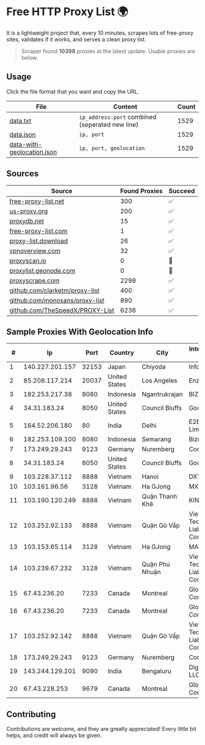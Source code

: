 
# Free HTTP Proxy List 🌍

It is a lightweight project that, every 10 minutes, scrapes lots of free-proxy sites, validates if it works, and serves a clean proxy list.


> Scraper found **10398** proxies at the latest update. Usable proxies are below.

## Usage

Click the file format that you want and copy the URL.


|File|Content|Count|
|----|-------|-----|
|[data.txt](https://raw.githubusercontent.com/themiralay/Proxy-List-World/master/data.txt)|`ip_address:port` combined (seperated new line)|1529|
|[data.json](https://raw.githubusercontent.com/themiralay/Proxy-List-World/master/data.json)|`ip, port`|1529|
|[data-with-geolocation.json](https://raw.githubusercontent.com/themiralay/Proxy-List-World/master/data-with-geolocation.json)|`ip, port, geolocation`|1529|

## Sources

|Source|Found Proxies|Succeed|
|------|-------------|-------|
|[free-proxy-list.net](https://free-proxy-list.net)|300|✅|
|[us-proxy.org](https://www.us-proxy.org)|200|✅|
|[proxydb.net](http://proxydb.net)|15|✅|
|[free-proxy-list.com](https://free-proxy-list.com/?page=&port=&type%5B%5D=http&type%5B%5D=https&up_time=0&search=Search)|1|✅|
|[proxy-list.download](https://www.proxy-list.download/HTTP)|26|✅|
|[vpnoverview.com](https://vpnoverview.com/privacy/anonymous-browsing/free-proxy-servers)|32|✅|
|[proxyscan.io](https://www.proxyscan.io)|0|🚫|
|[proxylist.geonode.com](https://proxylist.geonode.com/api/proxy-list?limit=300&page=1&sort_by=lastChecked&sort_type=desc&protocols=http,https)|0|🚫|
|[proxyscrape.com](https://api.proxyscrape.com/v2/?request=displayproxies&protocol=http&timeout=10000&country=all&ssl=all&anonymity=all)|2298|✅|
|[github.com/clarketm/proxy-list](https://raw.githubusercontent.com/clarketm/proxy-list/master/proxy-list-raw.txt)|400|✅|
|[github.com/monosans/proxy-list](https://raw.githubusercontent.com/monosans/proxy-list/main/proxies/http.txt)|890|✅|
|[github.com/TheSpeedX/PROXY-List](https://raw.githubusercontent.com/TheSpeedX/PROXY-List/master/http.txt)|6236|✅|


## Sample Proxies With Geolocation Info

|#|Ip|Port|Country|City|Internet Service Provider|
|-|--|----|-------|----|-------------------------|
|1|140.227.201.157|32153|Japan|Chiyoda|InfoSphere|
|2|85.208.117.214|20037|United States|Los Angeles|Enzu Inc|
|3|182.253.217.38|8080|Indonesia|Ngantrukrajan|BIZNET|
|4|34.31.183.24|8050|United States|Council Bluffs|Google LLC|
|5|164.52.206.180|80|India|Delhi|E2E Networks Limited|
|6|182.253.109.100|8080|Indonesia|Semarang|Biznet Metronet|
|7|173.249.29.243|9123|Germany|Nuremberg|Contabo GmbH|
|8|34.31.183.24|8050|United States|Council Bluffs|Google LLC|
|9|103.228.37.112|8888|Vietnam|Hanoi|DXT|
|10|103.161.96.56|3128|Vietnam|Ha GJong|MXGROUP|
|11|103.190.120.249|8888|Vietnam|Quận Thanh Khê|KINGBOND|
|12|103.252.92.133|8888|Vietnam|Quận Gò Vấp|Viet Digital Technology Liability Company|
|13|103.153.65.114|3128|Vietnam|Ha GJong|MAT-HN|
|14|103.239.67.232|3128|Vietnam|Quận Phú Nhuận|Viet Digital Technology Liability Company|
|15|67.43.236.20|7233|Canada|Montreal|GloboTech Communications|
|16|67.43.236.20|7233|Canada|Montreal|GloboTech Communications|
|17|103.252.92.142|8888|Vietnam|Quận Gò Vấp|Viet Digital Technology Liability Company|
|18|173.249.29.243|9123|Germany|Nuremberg|Contabo GmbH|
|19|143.244.129.201|9090|India|Bengaluru|DigitalOcean, LLC|
|20|67.43.228.253|9679|Canada|Montreal|GloboTech Communications|



## Contributing

Contributions are welcome, and they are greatly appreciated! Every
little bit helps, and credit will always be given.

